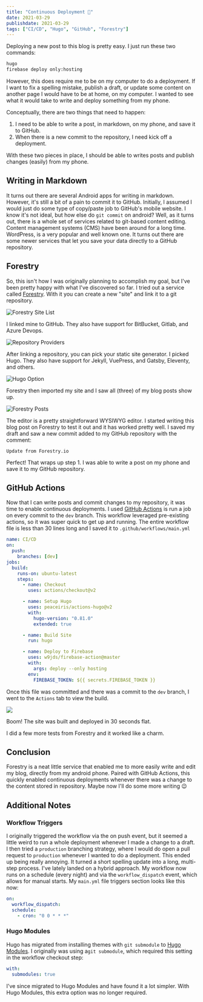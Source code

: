 ```yaml
---
title: "Continuous Deployment 🔄"
date: 2021-03-29
publishdate: 2021-03-29
tags: ["CI/CD", "Hugo", "GitHub", "Forestry"]
---
```


Deploying a new post to this blog is pretty easy. I just run these two commands:

```bash
hugo
firebase deploy only:hosting
```

However, this does require me to be on my computer to do a deployment. If I want to fix a spelling mistake, publish a draft, or update some content on another page I would have to be at home, on my computer. I wanted to see what it would take to write and deploy something from my phone.

Conceptually, there are two things that need to happen:

1. I need to be able to write a post, in markdown, on my phone, and save it to GitHub.
2. When there is a new commit to the repository, I need kick off a deployment.

With these two pieces in place, I should be able to writes posts and publish changes (easily) from my phone.

## Writing in Markdown

It turns out there are several Android apps for writing in markdown. However, it's still a bit of a pain to commit it to GitHub. Initially, I assumed I would just do some type of copy/paste job to GitHub's mobile website. I know it's not ideal, but how else do `git commit` on android? Well, as it turns out, there is a whole set of services related to git-based content editing. Content management systems (CMS) have been around for a long time. WordPress, is a very popular and well known one. It turns out there are some newer services that let you save your data directly to a GitHub repository.

## Forestry

So, this isn't how I was originally planning to accomplish my goal, but I've been pretty happy with what I've discovered so far. I tried out a service called [Forestry](https://forestry.io/ "Forestry"). With it you can create a new "site" and link it to a git repository.

![](/uploads/forestry-step0.png "Forestry Site List")

I linked mine to GitHub. They also have support for BitBucket, Gitlab, and Azure Devops.

![](/uploads/forestry-step1.png "Repository Providers")

After linking a repository, you can pick your static site generator. I picked Hugo. They also have support for Jekyll, VuePress, and Gatsby, Eleventy, and others.

![](/uploads/forestry-step2.png "Hugo Option")

Forestry then imported my site and I saw all (three) of my blog posts show up.

![](/uploads/forestry-step3.png "Forestry Posts")

The editor is a pretty straightforward WYSIWYG editor. I started writing this blog post on Forestry to test it out and it has worked pretty well. I saved my draft and saw a new commit added to my GitHub repository with the comment:

    Update from Forestry.io

Perfect! That wraps up step 1. I was able to write a post on my phone and save it to my GitHub repository.

## GitHub Actions

Now that I can write posts and commit changes to my repository, it was time to enable continuous deployments. I used [GitHub Actions](https://github.com/features/actions "GitHub Actions") is run a job on every commit to the `dev` branch. This workflow leveraged pre-existing actions, so it was super quick to get up and running. The entire workflow file is less than 30 lines long and I saved it to `.github/workflows/main.yml`

```yaml
name: CI/CD
on:
  push:
    branches: [dev]
jobs:
  build:
    runs-on: ubuntu-latest
    steps:
      - name: Checkout
        uses: actions/checkout@v2

      - name: Setup Hugo
        uses: peaceiris/actions-hugo@v2
        with:
          hugo-version: "0.81.0"
          extended: true

      - name: Build Site
        run: hugo

      - name: Deploy to Firebase
        uses: w9jds/firebase-action@master
        with:
          args: deploy --only hosting
        env:
          FIREBASE_TOKEN: ${{ secrets.FIREBASE_TOKEN }}
```

Once this file was committed and there was a commit to the `dev` branch, I went to the `Actions` tab to view the build.

![](/uploads/forestry-step4.png)

Boom! The site was built and deployed in 30 seconds flat.

I did a few more tests from Forestry and it worked like a charm.

## Conclusion

Forestry is a neat little service that enabled me to more easily write and edit my blog, directly from my android phone. Paired with GitHub Actions, this quickly enabled continuous deployments whenever there was a change to the content stored in repository. Maybe now I'll do some more writing 😉

## Additional Notes

### Workflow Triggers

I originally triggered the workflow via the on push event, but it seemed a little weird to run a whole deployment whenever I made a change to a draft. I then tried a `production` branching strategy, where I would do open a pull request to `production` whenever I wanted to do a deployment. This ended up being really annoying. It turned a short spelling update into a long, multi-step process. I've lately landed on a hybrid approach. My workflow now runs on a schedule (every night) and via the `workflow_dispatch` event, which allows for manual starts. My `main.yml` file triggers section looks like this now:

```yaml
on:
  workflow_dispatch:
  schedule:
    - cron: "0 0 * * *"
```

### Hugo Modules

Hugo has migrated from installing themes with `git submodule` to [Hugo Modules](https://gohugo.io/hugo-modules/ "Hugo Modules"). I originally was using a`git submodule`, which required this setting in the workflow checkout step:

```yaml
with:
  submodules: true
```

I've since migrated to Hugo Modules and have found it a lot simpler. With Hugo Modules, this extra option was no longer required.
